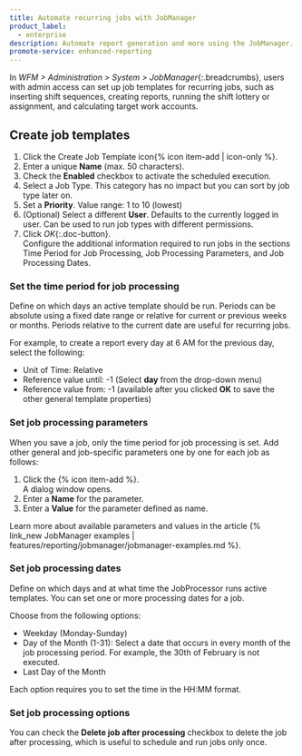 ```yaml
---
title: Automate recurring jobs with JobManager
product_label:
  - enterprise
description: Automate report generation and more using the JobManager.
promote-service: enhanced-reporting
---
```


In _WFM > Administration > System > JobManager_{:.breadcrumbs}, users with admin access can set up job templates for recurring jobs, such as inserting shift sequences, creating reports, running the shift lottery or assignment, and calculating target work accounts.

 <!-- that can run with the privileges of other users. -->

<!-- The JobProcessor runs activated templates at the specified time. -->

## Create job templates

1. Click the Create Job Template icon{% icon item-add | icon-only %}.
2. Enter a unique **Name** (max. 50 characters).<br>
3. Check the **Enabled** checkbox to activate the scheduled execution.
4. Select a Job Type. This category has no impact but you can sort by job type later on.
5. Set a **Priority**. Value range: 1 to 10 (lowest)
6. (Optional) Select a different **User**. Defaults to the currently logged in user. Can be used to run job types with different permissions.
7. Click _OK_{:.doc-button}.<br>
   Configure the additional information required to run jobs in the sections Time Period for Job Processing, Job Processing Parameters, and Job Processing Dates.

<!-- To edit existing templates, click an item in the list. -->
<!-- Existing templates with the configured parameters can be edited via _JobManager_{:.menu-item} at any time. -->

<!-- outdated for cloud -->
<!-- {{ 1 | image: "Job Configuration", '50%' }} -->

### Set the time period for job processing

Define on which days an active template should be run. Periods can be absolute using a fixed date range or relative for current or previous weeks or months. Periods relative to the current date are useful for recurring jobs.

For example, to create a report every day at 6 AM for the previous day, select the following:

- Unit of Time: Relative
- Reference value until: -1 (Select **day** from the drop-down menu)
- Reference value from: -1 (available after you clicked **OK** to save the other general template properties)

### Set job processing parameters

When you save a job, only the time period for job processing is set. Add other general and job-specific parameters one by one for each job as follows:

1. Click the {% icon item-add %}.<br>
   A dialog window opens.
2. Enter a **Name** for the parameter.
3. Enter a **Value** for the parameter defined as name.

Learn more about available parameters and values in the article {% link_new JobManager examples | features/reporting/jobmanager/jobmanager-examples.md %}.

### Set job processing dates

Define on which days and at what time the JobProcessor runs active templates. You can set one or more processing dates for a job.

Choose from the following options:

- Weekday (Monday-Sunday)
- Day of the Month (1-31): Select a date that occurs in every month of the job processing period. For example, the 30th of February is not executed.
- Last Day of the Month

Each option requires you to set the time in the HH:MM format.

### Set job processing options

You can check the **Delete job after processing** checkbox to delete the job after processing, which is useful to schedule and run jobs only once. <!-- more functionality in on-premise -->
